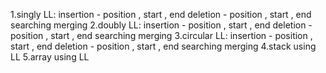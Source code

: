 1.singly LL:
   insertion - position , start , end
   deletion - position , start , end
   searching
   merging
2.doubly LL:
   insertion - position , start , end
   deletion - position , start , end
   searching
   merging
3.circular LL:
   insertion - position , start , end
   deletion - position , start , end
   searching
   merging
4.stack using LL
5.array using LL

